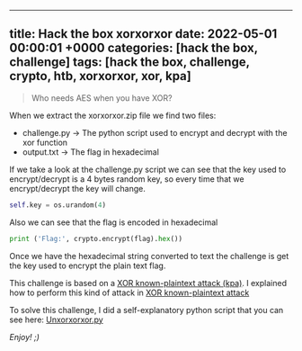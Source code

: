 ---
title: Hack the box xorxorxor
date: 2022-05-01 00:00:01 +0000
categories: [hack the box, challenge]
tags: [hack the box, challenge, crypto, htb, xorxorxor, xor, kpa]
--

>Who needs AES when you have XOR?

When we extract the xorxorxor.zip file we find two files:
- challenge.py → The python script used to encrypt and decrypt with the xor function
- output.txt → The flag in hexadecimal

If we take a look at the challenge.py script we can see that the key used to encrypt/decrypt is a 4 bytes random key, so every time that we encrypt/decrypt the key will change.

```python
self.key = os.urandom(4)
```
Also we can see that the flag is encoded in hexadecimal

```python
print ('Flag:', crypto.encrypt(flag).hex())
```

Once we have the hexadecimal string converted to text the challenge is get the key used to encrypt the plain text flag.

This challenge is based on a [XOR known-plaintext attack (kpa)](https://en.wikipedia.org/wiki/Known-plaintext_attack).
I explained how to perform this kind of attack in [XOR known-plaintext attack](https://rubenhortas.github.io/posts/xor-known-plaintext-attack/)

To solve this challenge, I did a self-explanatory python script that you can see here: [Unxorxorxor.py]()

_Enjoy! ;)_
